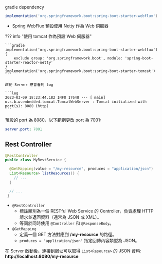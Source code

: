 gradle dependency

```gradle
implementation('org.springframework.boot:spring-boot-starter-webflux')
```

- Spring WebFlux 預設使用 Netty 作為 Web 伺服器

??? info "使用 tomcat 作為預設 Web 伺服器"

    ```gradle
    implementation('org.springframework.boot:spring-boot-starter-webflux')
    {
        exclude group: 'org.springframework.boot', module: 'spring-boot-starter-reactor-netty'
    }
    implementation('org.springframework.boot:spring-boot-starter-tomcat')
    ```

    啟動 Server 應會看到 log

    ```log
    2023-03-09 18:23:44.182 INFO 17648 --- [ main] o.s.b.w.embedded.tomcat.TomcatWebServer : Tomcat initialized with port(s): 8080 (http)
    ```

預設的 port 為 8080，以下範例更改 port 為 7001:

```yaml title="application.yaml"
server.port: 7001
```

## Rest Controller

```java hl_lines="1 4"
@RestController
public class MyRestService {

  @GetMapping(value = "/my-resource", produces = "application/json")
  List<Resource> listResources() {
    // ...
  }

  // ...
 }
```

- `@RestController`
    - 標註類別為一個 RESTful Web Service 的 Controller，負責處理 HTTP 請求並返回資料（通常為 JSON 或 XML）。
    - 等同於同時使用 `@Controller` 和 `@ResponseBody`。
- `@GetMapping`
    - 定義一個 GET 方法對應到 **/my-resource** 的路徑。
    - `produces = "application/json"` 指定回傳內容類型為 JSON。

在 Server 啟動後，連接到網址可以取得 `List<Resource>` 的 JSON 資料:
**http://localhost:8080/my-resource**
